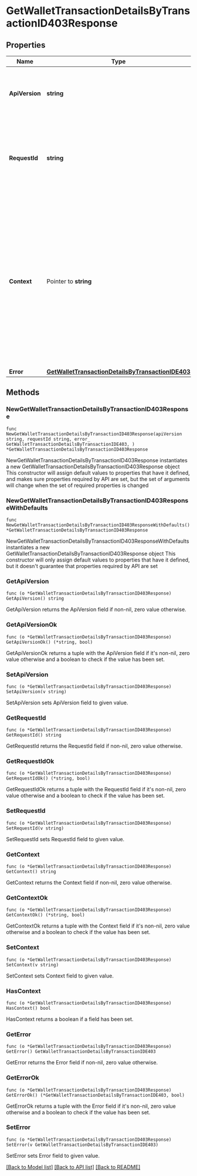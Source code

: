 # GetWalletTransactionDetailsByTransactionID403Response

## Properties

Name | Type | Description | Notes
------------ | ------------- | ------------- | -------------
**ApiVersion** | **string** | Specifies the version of the API that incorporates this endpoint. | 
**RequestId** | **string** | Defines the ID of the request. The &#x60;requestId&#x60; is generated by Crypto APIs and it&#39;s unique for every request. | 
**Context** | Pointer to **string** | In batch situations the user can use the context to correlate responses with requests. This property is present regardless of whether the response was successful or returned as an error. &#x60;context&#x60; is specified by the user. | [optional] 
**Error** | [**GetWalletTransactionDetailsByTransactionIDE403**](GetWalletTransactionDetailsByTransactionIDE403.md) |  | 

## Methods

### NewGetWalletTransactionDetailsByTransactionID403Response

`func NewGetWalletTransactionDetailsByTransactionID403Response(apiVersion string, requestId string, error_ GetWalletTransactionDetailsByTransactionIDE403, ) *GetWalletTransactionDetailsByTransactionID403Response`

NewGetWalletTransactionDetailsByTransactionID403Response instantiates a new GetWalletTransactionDetailsByTransactionID403Response object
This constructor will assign default values to properties that have it defined,
and makes sure properties required by API are set, but the set of arguments
will change when the set of required properties is changed

### NewGetWalletTransactionDetailsByTransactionID403ResponseWithDefaults

`func NewGetWalletTransactionDetailsByTransactionID403ResponseWithDefaults() *GetWalletTransactionDetailsByTransactionID403Response`

NewGetWalletTransactionDetailsByTransactionID403ResponseWithDefaults instantiates a new GetWalletTransactionDetailsByTransactionID403Response object
This constructor will only assign default values to properties that have it defined,
but it doesn't guarantee that properties required by API are set

### GetApiVersion

`func (o *GetWalletTransactionDetailsByTransactionID403Response) GetApiVersion() string`

GetApiVersion returns the ApiVersion field if non-nil, zero value otherwise.

### GetApiVersionOk

`func (o *GetWalletTransactionDetailsByTransactionID403Response) GetApiVersionOk() (*string, bool)`

GetApiVersionOk returns a tuple with the ApiVersion field if it's non-nil, zero value otherwise
and a boolean to check if the value has been set.

### SetApiVersion

`func (o *GetWalletTransactionDetailsByTransactionID403Response) SetApiVersion(v string)`

SetApiVersion sets ApiVersion field to given value.


### GetRequestId

`func (o *GetWalletTransactionDetailsByTransactionID403Response) GetRequestId() string`

GetRequestId returns the RequestId field if non-nil, zero value otherwise.

### GetRequestIdOk

`func (o *GetWalletTransactionDetailsByTransactionID403Response) GetRequestIdOk() (*string, bool)`

GetRequestIdOk returns a tuple with the RequestId field if it's non-nil, zero value otherwise
and a boolean to check if the value has been set.

### SetRequestId

`func (o *GetWalletTransactionDetailsByTransactionID403Response) SetRequestId(v string)`

SetRequestId sets RequestId field to given value.


### GetContext

`func (o *GetWalletTransactionDetailsByTransactionID403Response) GetContext() string`

GetContext returns the Context field if non-nil, zero value otherwise.

### GetContextOk

`func (o *GetWalletTransactionDetailsByTransactionID403Response) GetContextOk() (*string, bool)`

GetContextOk returns a tuple with the Context field if it's non-nil, zero value otherwise
and a boolean to check if the value has been set.

### SetContext

`func (o *GetWalletTransactionDetailsByTransactionID403Response) SetContext(v string)`

SetContext sets Context field to given value.

### HasContext

`func (o *GetWalletTransactionDetailsByTransactionID403Response) HasContext() bool`

HasContext returns a boolean if a field has been set.

### GetError

`func (o *GetWalletTransactionDetailsByTransactionID403Response) GetError() GetWalletTransactionDetailsByTransactionIDE403`

GetError returns the Error field if non-nil, zero value otherwise.

### GetErrorOk

`func (o *GetWalletTransactionDetailsByTransactionID403Response) GetErrorOk() (*GetWalletTransactionDetailsByTransactionIDE403, bool)`

GetErrorOk returns a tuple with the Error field if it's non-nil, zero value otherwise
and a boolean to check if the value has been set.

### SetError

`func (o *GetWalletTransactionDetailsByTransactionID403Response) SetError(v GetWalletTransactionDetailsByTransactionIDE403)`

SetError sets Error field to given value.



[[Back to Model list]](../README.md#documentation-for-models) [[Back to API list]](../README.md#documentation-for-api-endpoints) [[Back to README]](../README.md)


